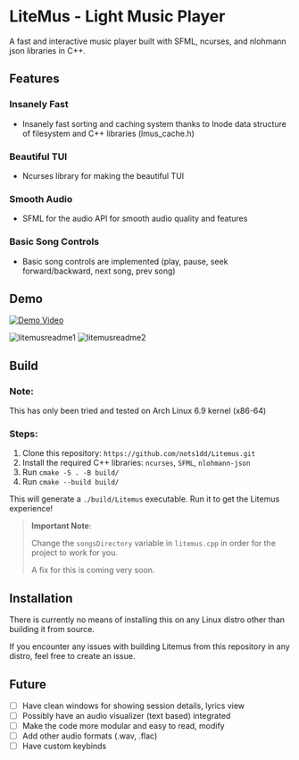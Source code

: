 # LiteMus - Light Music Player

A fast and interactive music player built with SFML, ncurses, and nlohmann json libraries in C++.

## Features

### Insanely Fast

* Insanely fast sorting and caching system thanks to Inode data structure of filesystem and C++ libraries (lmus_cache.h)

### Beautiful TUI

* Ncurses library for making the beautiful TUI

### Smooth Audio

* SFML for the audio API for smooth audio quality and features

### Basic Song Controls

* Basic song controls are implemented (play, pause, seek forward/backward, next song, prev song)

## Demo

[![Demo Video](https://github.com/nots1dd/Litemus/assets/140317709/cce9fc82-14f5-4983-bfa8-a5b714d20910)](https://github.com/nots1dd/Litemus/assets/140317709/cce9fc82-14f5-4983-bfa8-a5b714d20910)

![litemusreadme1](https://github.com/nots1dd/Litemus/assets/140317709/c270df7d-af84-4cf9-a0b7-b475f27a2081)
![litemusreadme2](https://github.com/nots1dd/Litemus/assets/140317709/56a5010b-d71e-4a4a-ac27-0ec880970052)

## Build

### Note:

This has only been tried and tested on Arch Linux 6.9 kernel (x86-64)

### Steps:

1. Clone this repository: `https://github.com/nots1dd/Litemus.git`
2. Install the required C++ libraries: `ncurses`, `SFML`, `nlohmann-json`
3. Run `cmake -S . -B build/`
4. Run `cmake --build build/`

This will generate a `./build/Litemus` executable. Run it to get the Litemus experience!

> **Important Note**:
> 
> Change the `songsDirectory` variable in `litemus.cpp` in order for the project to work for you.
> 
> A fix for this is coming very soon.

## Installation

There is currently no means of installing this on any Linux distro other than building it from source.

If you encounter any issues with building Litemus from this repository in any distro, feel free to create an issue.

## Future

- [ ] Have clean windows for showing session details, lyrics view
- [ ] Possibly have an audio visualizer (text based) integrated
- [ ] Make the code more modular and easy to read, modify
- [ ] Add other audio formats (.wav, .flac)
- [ ] Have custom keybinds
